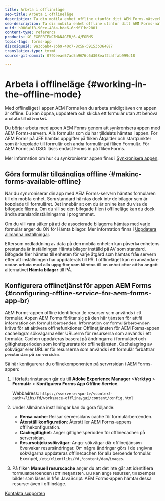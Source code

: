 ```yaml
---
title: Arbeta i offlineläge
seo-title: Arbeta i offlineläge
description: Ta din mobila enhet offline utanför ditt AEM Forms-nätverk eller i offlineläge och arbeta med appen AEM Forms
seo-description: Ta din mobila enhet offline utanför ditt AEM Forms-nätverk eller i offlineläge och arbeta med appen AEM Forms
uuid: b900a0f8-90ce-486a-bde6-6cdf11bd2801
content-type: reference
products: SG_EXPERIENCEMANAGER/6.4/FORMS
topic-tags: forms-app
discoiquuid: 9a3c6ab4-8bb9-40c7-8c56-59153b364887
translation-type: tm+mt
source-git-commit: 0797eeae57ac5a9676c6d308eaf2aaffab999d18

---
```



# Arbeta i offlineläge {#working-in-the-offline-mode}

Med offlineläget i appen AEM Forms kan du arbeta smidigt även om appen är offline. Du kan öppna, uppdatera och skicka ett formulär utan att behöva ansluta till nätverket.

Du börjar arbeta med appen AEM Forms genom att synkronisera appen med AEM Forms-servern. Alla formulär som du har tilldelats hämtas i appen. För AEM Forms på JEE hämtas uppgifter på fliken Åtgärder och startpunkter som är kopplade till formulär och andra formulär på fliken Formulär. För AEM Forms på OSGi läses endast Forms in på fliken Forms.

Mer information om hur du synkroniserar appen finns i [Synkronisera appen](/help/forms/using/sync-app.md).

## Göra formulär tillgängliga offline {#making-forms-available-offline}

När du synkroniserar din app med AEM Forms-servern hämtas formulären till din mobila enhet. Som standard hämtas dock inte de bilagor som är kopplade till formuläret. Det innebär att om du är online kan du visa de bifogade filerna. Om du vill se den bifogade filen i offlineläge kan du dock ändra standardinställningarna i programmet.

Om du vill vara säker på att de associerade bilagorna hämtas med varje formulär anger du ON för Hämta bilagor. Mer information finns i [Uppdatera allmänna inställningar](/help/forms/using/update-general-settings.md).

Eftersom nedladdning av data på den mobila enheten kan påverka enhetens prestanda är inställningen Hämta bilagor inställd på AV som standard. Bifogade filer hämtas till enheten för varje åtgärd som hämtas från servern efter att inställningen har uppdaterats till PÅ. I offlineläget kan en användare sedan arbeta med alla uppgifter som hämtas till en enhet efter att ha angett alternativet **Hämta bilagor** till PÅ.

## Konfigurera offlinetjänst för appen AEM Forms {#configuring-offline-service-for-aem-forms-app-br}

AEM Forms-appen offline identifierar de resurser som används i ett formulär. Appen AEM Forms förlitar sig på den här tjänsten för att få information om formulärberoenden. Information om formulärberoenden krävs för att aktivera offlinefunktioner. Offlinetjänsten för AEM Forms-appen cachelagrar sökvägarna eller URL:erna för resurserna som används i ett formulär. Cachen uppdateras baserat på ändringarna i formuläret och giltighetsperioden som konfigurerats för offlinetjänsten. Cachelagring av sökvägar eller URL:er för resurserna som används i ett formulär förbättrar prestandan på serversidan.

Så här konfigurerar du offlinekomponenten på serversidan i AEM Forms-appen:

1. I författarinstansen går du till **Adobe Experience Manager** >**Verktyg** > **Formulär** > **Konfigurera Forms App Offline Service**.

   Webbadress: `https://<server>:<port>/<context-path>/libs/fd/workspace-offline/gui/content/config.html`

1. Under Allmänna inställningar kan du göra följande:

   * **Rensa cache**: Rensar serversidans cache för formulärberoenden.
   * **Återställ konfiguration**: Återställer AEM Forms-appens offlinekonfiguration.
   * **Cachegiltighet**: Anger giltighetsperioden för offlinecachen på serversidan.
   * **Resursobjektssökvägar**: Anger sökvägar där offlinetjänsten övervakar resursändringar. Om några ändringar görs i de angivna sökvägarna uppdateras offlinecachen för alla beroende formulär. Exempel, `/etc/clientlibs/fd,/content/dam/images`.

1. På fliken **Manuell resurscache** anger du att det inte går att identifiera formulärberoenden i offlinetjänsten. Du kan ange resurser, till exempel bilder som läses in från JavaScript. AEM Forms-appen hämtar dessa resurser även i offlineläge.

[Kontakta supporten](https://www.adobe.com/account/sign-in.supportportal.html)
